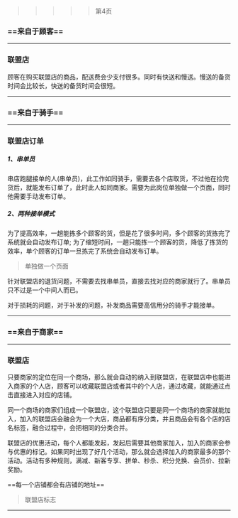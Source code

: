 > > > > >    第4页

### ==来自于顾客==

----

### 联盟店

顾客在购买联盟店的商品，配送费会少支付很多。同时有快送和慢送。慢送的备货时间会比较长，快送的备货时间会很短。



----









### ==来自于骑手==

----



### 联盟店订单

##### 1、串单员

串店跑腿接单的人(串单员)，此工作如同骑手，需要去各个店取货，不过他在捡完货后，就能发布订单了，此时此人如同商家。需要为此岗位单独做一个页面，同时他需要手动发布订单。

##### 2、两种接单模式

为了提高效率，一趟能拣多个顾客的货，但是花了很多时间，多个顾客的货拣完了系统就会自动发布订单; 为了缩短时间，一趟只能拣一个顾客的货，降低了拣货的效率，单个顾客的订单一旦拣完了系统会自动发布订单。

> 单独做一个页面

针对联盟店的退货问题，不需要去找串单员，直接去找对应的商家就行了。串单员只不过是一个中间人而已。

对于损耗的问题，对于补发的问题，补发商品需要高信用分的骑手才能接单。





----









### ==来自于商家==

----



### 联盟店

只要商家的定位在同一个商场，那么就会自动的纳入到联盟店，在联盟店中也能进入商家的个人店，顾客可以收藏联盟店或者其中的个人店，通过收藏，就能通过点击直接进入对应的店铺。

同一个商场的商家们组成一个联盟店，这个联盟店只要是同一个商场的商家就能加入，加入的联盟店会融合为一个大店，商品都有序分类，并且商品会有各个店的店名标签，融合过程中，会把相同的分类合并。

联盟店的优惠活动，每个人都能发起，发起后需要其他商家加入，加入的商家会参与优惠的标记。如果同时出现了好几个活动，那么就会选择加入的商家最多的那个活动。活动有多种规则，满减、新客专享、拼单、秒杀、积分兑换、会员价、拉新奖励。

==每一个店铺都会有店铺的地址==

> 联盟店标志



----



